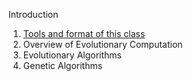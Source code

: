 Introduction

1. [Tools and format of this class](1_tools.html)
2. Overview of Evolutionary Computation
3. Evolutionary Algorithms
4. Genetic Algorithms
